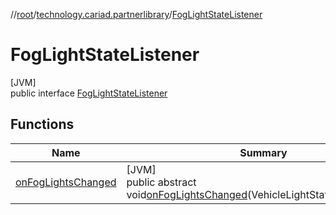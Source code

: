 //[root](../../../index.md)/[technology.cariad.partnerlibrary](../index.md)/[FogLightStateListener](index.md)

# FogLightStateListener

[JVM]\
public interface [FogLightStateListener](index.md)

## Functions

| Name | Summary |
|---|---|
| [onFogLightsChanged](on-fog-lights-changed.md) | [JVM]<br>public abstract void[onFogLightsChanged](on-fog-lights-changed.md)(VehicleLightStatefogLightState) |
